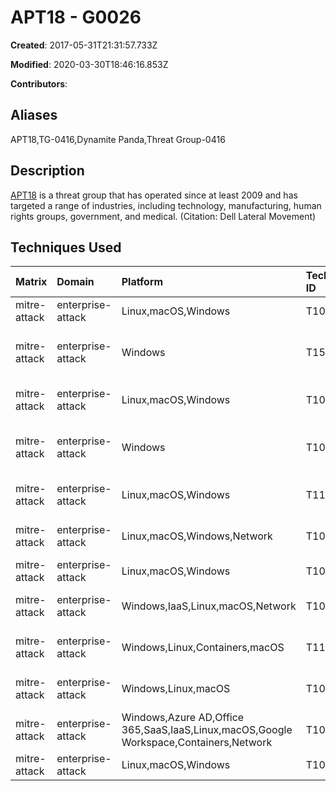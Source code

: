 # APT18 - G0026

**Created**: 2017-05-31T21:31:57.733Z

**Modified**: 2020-03-30T18:46:16.853Z

**Contributors**: 

## Aliases

APT18,TG-0416,Dynamite Panda,Threat Group-0416

## Description

[APT18](https://attack.mitre.org/groups/G0026) is a threat group that has operated since at least 2009 and has targeted a range of industries, including technology, manufacturing, human rights groups, government, and medical. (Citation: Dell Lateral Movement)

## Techniques Used

|Matrix|Domain|Platform|Technique ID|Technique Name|Use|
| :---| :---| :---| :---| :---| :---|
|mitre-attack|enterprise-attack|Linux,macOS,Windows|T1071.004|DNS|[APT18](https://attack.mitre.org/groups/G0026) uses DNS for C2 communications.(Citation: PaloAlto DNS Requests May 2016)|
|mitre-attack|enterprise-attack|Windows|T1547.001|Registry Run Keys / Startup Folder|[APT18](https://attack.mitre.org/groups/G0026) establishes persistence via the <code>HKCU\Software\Microsoft\Windows\CurrentVersion\Run</code> key.(Citation: Anomali Evasive Maneuvers July 2015)(Citation: PaloAlto DNS Requests May 2016)|
|mitre-attack|enterprise-attack|Linux,macOS,Windows|T1027|Obfuscated Files or Information|[APT18](https://attack.mitre.org/groups/G0026) obfuscates strings in the payload.(Citation: PaloAlto DNS Requests May 2016)|
|mitre-attack|enterprise-attack|Windows|T1059.003|Windows Command Shell|[APT18](https://attack.mitre.org/groups/G0026) uses cmd.exe to execute commands on the victim’s machine.(Citation: PaloAlto DNS Requests May 2016)(Citation: Anomali Evasive Maneuvers July 2015)|
|mitre-attack|enterprise-attack|Linux,macOS,Windows|T1105|Ingress Tool Transfer|[APT18](https://attack.mitre.org/groups/G0026) can upload a file to the victim’s machine.(Citation: PaloAlto DNS Requests May 2016)|
|mitre-attack|enterprise-attack|Linux,macOS,Windows,Network|T1083|File and Directory Discovery|[APT18](https://attack.mitre.org/groups/G0026) can list files information for specific directories.(Citation: PaloAlto DNS Requests May 2016)|
|mitre-attack|enterprise-attack|Linux,macOS,Windows|T1071.001|Web Protocols|[APT18](https://attack.mitre.org/groups/G0026) uses HTTP for C2 communications.(Citation: PaloAlto DNS Requests May 2016)|
|mitre-attack|enterprise-attack|Windows,IaaS,Linux,macOS,Network|T1082|System Information Discovery|[APT18](https://attack.mitre.org/groups/G0026) can collect system information from the victim’s machine.(Citation: PaloAlto DNS Requests May 2016)|
|mitre-attack|enterprise-attack|Windows,Linux,Containers,macOS|T1133|External Remote Services|[APT18](https://attack.mitre.org/groups/G0026) actors leverage legitimate credentials to log into external remote services.(Citation: RSA2017 Detect and Respond Adair)|
|mitre-attack|enterprise-attack|Windows,Linux,macOS|T1053.002|At|[APT18](https://attack.mitre.org/groups/G0026) actors used the native [at](https://attack.mitre.org/software/S0110) Windows task scheduler tool to use scheduled tasks for execution on a victim network.(Citation: Dell Lateral Movement)|
|mitre-attack|enterprise-attack|Windows,Azure AD,Office 365,SaaS,IaaS,Linux,macOS,Google Workspace,Containers,Network|T1078|Valid Accounts|[APT18](https://attack.mitre.org/groups/G0026) actors leverage legitimate credentials to log into external remote services.(Citation: RSA2017 Detect and Respond Adair)|
|mitre-attack|enterprise-attack|Linux,macOS,Windows|T1070.004|File Deletion|[APT18](https://attack.mitre.org/groups/G0026) actors deleted tools and batch files from victim systems.(Citation: Dell Lateral Movement)|
